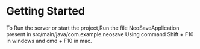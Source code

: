 # Getting Started
To Run the server or start the project,Run the file NeoSaveApplication present in src/main/java/com.example.neosave
Using command Shift + F10 in windows and cmd + F10 in mac.


